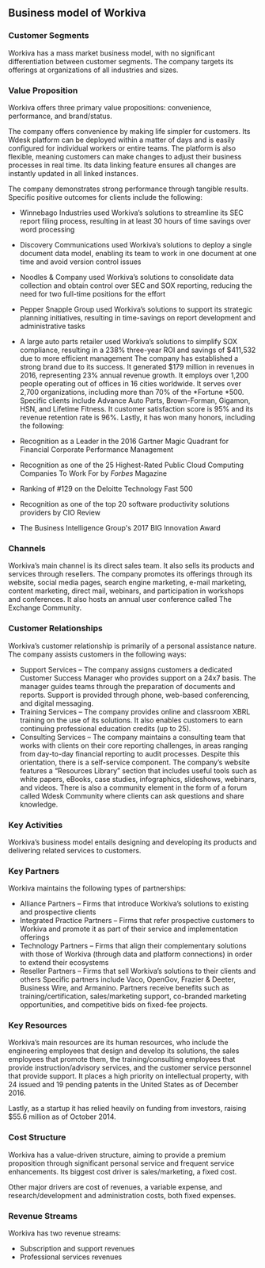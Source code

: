 Business model of Workiva
-------------------------

 ### Customer Segments

 Workiva has a mass market business model, with no significant differentiation between customer segments. The company targets its offerings at organizations of all industries and sizes.

 ### Value Proposition

 Workiva offers three primary value propositions: convenience, performance, and brand/status.

 The company offers convenience by making life simpler for customers. Its Wdesk platform can be deployed within a matter of days and is easily configured for individual workers or entire teams. The platform is also flexible, meaning customers can make changes to adjust their business processes in real time. Its data linking feature ensures all changes are instantly updated in all linked instances.

 The company demonstrates strong performance through tangible results. Specific positive outcomes for clients include the following:

  * Winnebago Industries used Workiva’s solutions to streamline its SEC report filing process, resulting in at least 30 hours of time savings over word processing
 * Discovery Communications used Workiva’s solutions to deploy a single document data model, enabling its team to work in one document at one time and avoid version control issues
 * Noodles & Company used Workiva’s solutions to consolidate data collection and obtain control over SEC and SOX reporting, reducing the need for two full-time positions for the effort
 * Pepper Snapple Group used Workiva’s solutions to support its strategic planning initiatives, resulting in time-savings on report development and administrative tasks
 * A large auto parts retailer used Workiva’s solutions to simplify SOX compliance, resulting in a 238% three-year ROI and savings of $411,532 due to more efficient management
  The company has established a strong brand due to its success. It generated $179 million in revenues in 2016, representing 23% annual revenue growth. It employs over 1,200 people operating out of offices in 16 cities worldwide. It serves over 2,700 organizations, including more than 70% of the *Fortune *500. Specific clients include Advance Auto Parts, Brown-Forman, Gigamon, HSN, and Lifetime Fitness. It customer satisfaction score is 95% and its revenue retention rate is 96%. Lastly, it has won many honors, including the following:

  * Recognition as a Leader in the 2016 Gartner Magic Quadrant for Financial Corporate Performance Management
 * Recognition as one of the 25 Highest-Rated Public Cloud Computing Companies To Work For by *Forbes* Magazine
 * Ranking of #129 on the Deloitte Technology Fast 500
 * Recognition as one of the top 20 software productivity solutions providers by CIO Review
 * The Business Intelligence Group's 2017 BIG Innovation Award
  ### Channels

 Workiva’s main channel is its direct sales team. It also sells its products and services through resellers. The company promotes its offerings through its website, social media pages, search engine marketing, e-mail marketing, content marketing, direct mail, webinars, and participation in workshops and conferences. It also hosts an annual user conference called The Exchange Community.

 ### Customer Relationships

 Workiva’s customer relationship is primarily of a personal assistance nature. The company assists customers in the following ways:

  * Support Services – The company assigns customers a dedicated Customer Success Manager who provides support on a 24x7 basis. The manager guides teams through the preparation of documents and reports. Support is provided through phone, web-based conferencing, and digital messaging.
 * Training Services – The company provides online and classroom XBRL training on the use of its solutions. It also enables customers to earn continuing professional education credits (up to 25).
 * Consulting Services – The company maintains a consulting team that works with clients on their core reporting challenges, in areas ranging from day-to-day financial reporting to audit processes.
  Despite this orientation, there is a self-service component. The company’s website features a “Resources Library” section that includes useful tools such as white papers, eBooks, case studies, infographics, slideshows, webinars, and videos. There is also a community element in the form of a forum called Wdesk Community where clients can ask questions and share knowledge.

 ### Key Activities

 Workiva’s business model entails designing and developing its products and delivering related services to customers.

 ### Key Partners

 Workiva maintains the following types of partnerships:

  * Alliance Partners – Firms that introduce Workiva’s solutions to existing and prospective clients
 * Integrated Practice Partners – Firms that refer prospective customers to Workiva and promote it as part of their service and implementation offerings
 * Technology Partners – Firms that align their complementary solutions with those of Workiva (through data and platform connections) in order to extend their ecosystems
 * Reseller Partners – Firms that sell Workiva’s solutions to their clients and others
  Specific partners include Vaco, OpenGov, Frazier & Deeter, Business Wire, and Armanino. Partners receive benefits such as training/certification, sales/marketing support, co-branded marketing opportunities, and competitive bids on fixed-fee projects.

 ### Key Resources

 Workiva’s main resources are its human resources, who include the engineering employees that design and develop its solutions, the sales employees that promote them, the training/consulting employees that provide instruction/advisory services, and the customer service personnel that provide support. It places a high priority on intellectual property, with 24 issued and 19 pending patents in the United States as of December 2016.

 Lastly, as a startup it has relied heavily on funding from investors, raising $55.6 million as of October 2014.

 ### Cost Structure

 Workiva has a value-driven structure, aiming to provide a premium proposition through significant personal service and frequent service enhancements. Its biggest cost driver is sales/marketing, a fixed cost.

 Other major drivers are cost of revenues, a variable expense, and research/development and administration costs, both fixed expenses.

 ### Revenue Streams

 Workiva has two revenue streams:

  * Subscription and support revenues
 * Professional services revenues